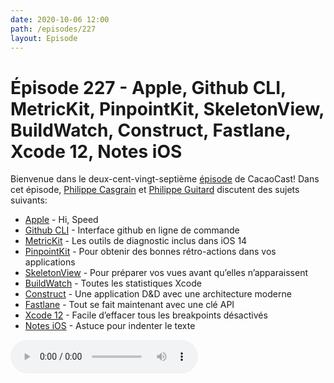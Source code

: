 ```yaml
---
date: 2020-10-06 12:00
path: /episodes/227
layout: Episode
---
```

# Épisode 227 - Apple, Github CLI, MetricKit, PinpointKit, SkeletonView, BuildWatch, Construct, Fastlane, Xcode 12, Notes iOS
<p>Bienvenue dans le deux-cent-vingt-septi&egrave;me&nbsp;<a href="https://archive.org/download/cacaocast/cacaocast_227.mp3" title="CacaoCast Episode 227">épisode</a> de CacaoCast! Dans cet épisode, <a href="http://www.twitter.com/philippec" title="Philippe Casgrain sur Twitter">Philippe Casgrain</a> et <a href="http://www.twitter.com/cacaocast" title="Philippe Guitard sur Twitter">Philippe Guitard</a> discutent des sujets suivants:</p>
<ul>
<li><a href="https://www.macg.co/ios/2020/09/apple-tiendra-un-keynote-iphone-116707" title="Apple">Apple</a> - Hi, Speed</li>
<li><a href="https://cli.github.com" title="Github CLI">Github CLI</a> - Interface github en ligne de commande</li>
<li><a href="https://developer.apple.com/videos/play/wwdc2020/10081/" title="MetricKit">MetricKit</a> - Les outils de diagnostic inclus dans iOS 14</li>
<li><a href="https://github.com/Lickability/PinpointKit/releases/tag/1.5.0" title="PinpointKit">PinpointKit</a> - Pour obtenir des bonnes rétro-actions dans vos applications</li>
<li><a href="https://github.com/Juanpe/SkeletonView" title="SkeletonView">SkeletonView</a> - Pour préparer vos vues avant qu’elles n’apparaissent</li>
<li><a href="https://lickability.com/blog/meet-buildwatch/" title="BuildWatch">BuildWatch</a> - Toutes les statistiques Xcode</li>
<li><a href="https://github.com/Thomvis/Construct" title="Construct">Construct</a> - Une application D&D avec une architecture moderne</li>
<li><a href="https://twitter.com/KrauseFx/status/1305761833719083008" title="Fastlane">Fastlane</a> - Tout se fait maintenant avec une clé API</li>
<li><a href="https://twitter.com/zntfdr/status/1306086993374314496" title="Xcode 12">Xcode 12</a> - Facile d’effacer tous les breakpoints désactivés</li>
<li><a href="https://twitter.com/DrewsterBenson/status/1311035435829940225" title="Notes iOS">Notes iOS</a> - Astuce pour indenter le texte</li>
</ul>
<p><audio controls><source src="https://archive.org/download/cacaocast/cacaocast_227.mp3" type="audio/mpeg"><source src="https://archive.org/download/cacaocast/cacaocast_227.mp3" type="audio/mp4">Votre navigateur ne supporte pas l'élément audio / Your browser does not support the audio element.</audio></p>
